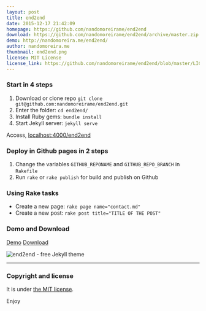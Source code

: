 ```yaml
---
layout: post
title: end2end
date: 2015-12-17 21:42:09
homepage: https://github.com/nandomoreirame/end2end
download: https://github.com/nandomoreirame/end2end/archive/master.zip
demo: http://nandomoreira.me/end2end/
author: nandomoreira.me
thumbnail: end2end.png
license: MIT License
license_link: https://github.com/nandomoreirame/end2end/blob/master/LICENSE
---
```


### Start in 4 steps

1. Download or clone repo `git clone git@github.com:nandomoreirame/end2end.git`
2. Enter the folder: `cd end2end/`
3. Install Ruby gems: `bundle install`
4. Start Jekyll server: `jekyll serve`

Access, [localhost:4000/end2end](http://localhost:4000/end2end)

### Deploy in Github pages in 2 steps

1. Change the variables `GITHUB_REPONAME` and `GITHUB_REPO_BRANCH` in
   `Rakefile`
2. Run `rake` or `rake publish` for build and publish on Github


### Using Rake tasks

* Create a new page: `rake page name="contact.md"`
* Create a new post: `rake post title="TITLE OF THE POST"`


### Demo and Download

[Demo](http://nandomoreira.me/end2end/)
[Download](https://github.com/nandomoreirame/end2end/archive/master.zip)

![end2end - free Jekyll theme](http://raw.githubusercontent.com/nandomoreirame/end2end/master/screenshot.png)

---

### Copyright and license

It is under [the MIT license](/LICENSE).

Enjoy
